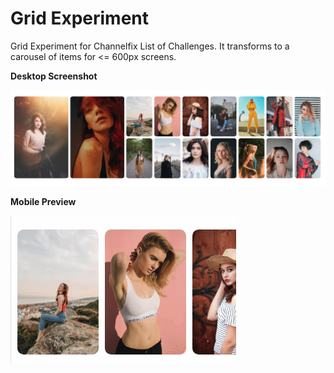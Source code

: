 Grid Experiment
===============
Grid Experiment for Channelfix List of Challenges. It transforms to a carousel of items for <= 600px screens.

**Desktop Screenshot**

![desktop](desktop.png)

**Mobile Preview**

![mobile](mobile.gif)
